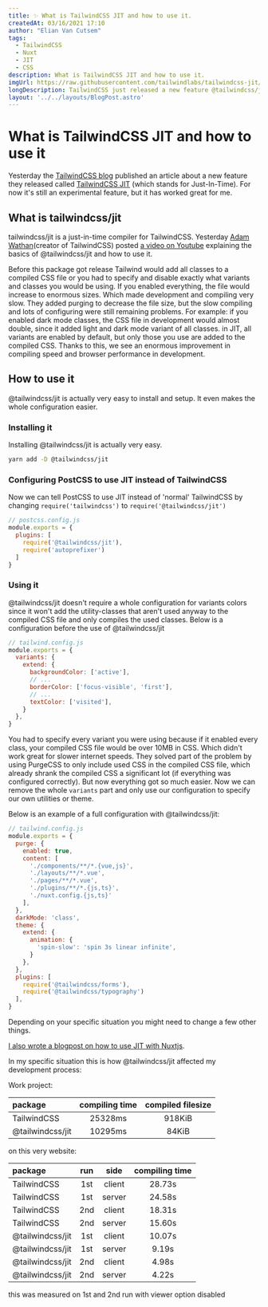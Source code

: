```yaml
---
title: ✨ What is TailwindCSS JIT and how to use it.
createdAt: 03/16/2021 17:10
author: "Elian Van Cutsem"
tags:
  - TailwindCSS
  - Nuxt
  - JIT
  - CSS
description: What is TailwindCSS JIT and how to use it.
imgUrl: https://raw.githubusercontent.com/tailwindlabs/tailwindcss-jit/master/.github/logo.svg
longDescription: TailwindCSS just released a new feature @tailwindcss/jit. In this post I explain what it is and how to use it.
layout: '../../layouts/BlogPost.astro'
---
```


# What is TailwindCSS JIT and how to use it

Yesterday the [TailwindCSS blog](<https://blog.tailwindcss.com/just-in-time-the-next-generation-of-tailwind-css>) published an article about a new feature they released called [TailwindCSS JIT](<https://www.npmjs.com/package/@tailwindcss/jit>) (which stands for Just-In-Time). For now it's still an experimental feature, but it has worked great for me.

## What is tailwindcss/jit

tailwindcss/jit is a just-in-time compiler for TailwindCSS. Yesterday [Adam Wathan](<https://twitter.com/adamwathan>)(creator of TailwindCSS) posted [a video on Youtube](<https://www.youtube.com/watch?v=3O_3X7InOw8>) explaining the basics of @tailwindcss/jit and how to use it.

Before this package got release Tailwind would add all classes to a compiled CSS file or you had to specify and disable exactly what variants and classes you would be using. If you enabled everything, the file would increase to enormous sizes. Which made development and compiling very slow. They added purging to decrease the file size, but the slow compiling and lots of configuring were still remaining problems. For example: if you enabled dark mode classes, the CSS file in development would almost double, since it added light and dark mode variant of all classes. in JIT, all variants are enabled by default, but only those you use are added to the compiled CSS. Thanks to this, we see an enormous improvement in compiling speed and browser performance in development.

## How to use it

@tailwindcss/jit is actually very easy to install and setup. It even makes the whole configuration easier.

### Installing it

Installing @tailwindcss/jit is actually very easy.

```bash
yarn add -D @tailwindcss/jit
```

### Configuring PostCSS to use JIT instead of TailwindCSS

Now we can tell PostCSS to use JIT instead of 'normal' TailwindCSS by changing `require('tailwindcss')` to `require('@tailwindcss/jit')`

```js
// postcss.config.js
module.exports = {
  plugins: [
    require('@tailwindcss/jit'),
    require('autoprefixer')
  ]
}
```

### Using it

@tailwindcss/jit doesn't require a whole configuration for variants colors since it won't add the utility-classes that aren't used anyway to the compiled CSS file and only compiles the used classes. Below is a configuration before the use of @tailwindcss/jit

```js
// tailwind.config.js
module.exports = {
  variants: {
    extend: {
      backgroundColor: ['active'],
      // ...
      borderColor: ['focus-visible', 'first'],
      // ...
      textColor: ['visited'],
    }
  },
}
```

You had to specify every variant you were using because if it enabled every class, your compiled CSS file would be over 10MB in CSS. Which didn't work great for slower internet speeds. They solved part of the problem by using PurgeCSS to only include used CSS in the compiled CSS file, which already shrank the compiled CSS a significant lot (if everything was configured correctly). But now everything got so much easier. Now we can remove the whole `variants` part and only use our configuration to specify our own utilities or theme.

Below is an example of a full configuration with @tailwindcss/jit:

```js
// tailwind.config.js
module.exports = {
  purge: {
    enabled: true,
    content: [
      './components/**/*.{vue,js}',
      './layouts/**/*.vue',
      './pages/**/*.vue',
      './plugins/**/*.{js,ts}',
      './nuxt.config.{js,ts}'
    ],
  },
  darkMode: 'class',
  theme: {
    extend: {
      animation: {
        'spin-slow': 'spin 3s linear infinite',
      }
    },
  },
  plugins: [
    require('@tailwindcss/forms'),
    require('@tailwindcss/typography')
  ],
}
```

Depending on your specific situation you might need to change a few other things.

[I also wrote a blogpost on how to use JIT with Nuxtjs](<https://www.elianvancutsem.com/blog/add-tailwind-jit-to-your-nuxt-js-site/>).

In my specific situation this is how @tailwindcss/jit affected my development process:

Work project:

|package|compiling time|compiled filesize|
|:--|:-:|:-:|
|TailwindCSS|25328ms|918KiB|
|@tailwindcss/jit|10295ms|84KiB|

on this very website:

|package|run|side|compiling time|
|:--|:-:|:-:|:-:|
|TailwindCSS|1st|client|28.73s|
|TailwindCSS|1st|server|24.58s|
|TailwindCSS|2nd|client|18.31s|
|TailwindCSS|2nd|server|15.60s|
|@tailwindcss/jit|1st|client|10.07s|
|@tailwindcss/jit|1st|server|9.19s|
|@tailwindcss/jit|2nd|client|4.98s|
|@tailwindcss/jit|2nd|server|4.22s|

this was measured on 1st and 2nd run with viewer option disabled